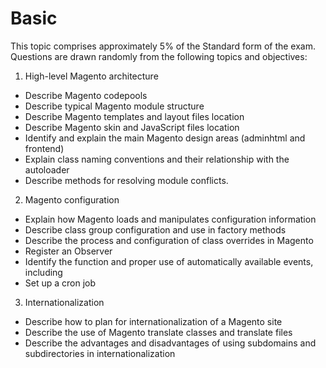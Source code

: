 # Basic

This topic comprises approximately 5% of the Standard form of the exam. Questions are
drawn randomly from the following topics and objectives:

1. High-level Magento architecture
  * Describe Magento codepools
  * Describe typical Magento module structure
  * Describe Magento templates and layout files location
  * Describe Magento skin and JavaScript files location
  * Identify and explain the main Magento design areas (adminhtml and frontend)
  * Explain class naming conventions and their relationship with the autoloader
  * Describe methods for resolving module conflicts.
2. Magento configuration
  * Explain how Magento loads and manipulates configuration information
  * Describe class group configuration and use in factory methods
  * Describe the process and configuration of class overrides in Magento
  * Register an Observer
  * Identify the function and proper use of automatically available events, including
  * Set up a cron job
3. Internationalization
  * Describe how to plan for internationalization of a Magento site
  * Describe the use of Magento translate classes and translate files
  * Describe the advantages and disadvantages of using subdomains and subdirectories in internationalization
